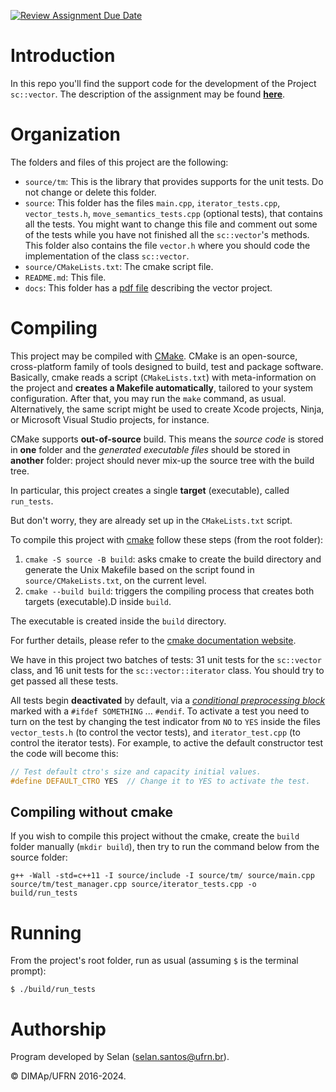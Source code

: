 [![Review Assignment Due Date](https://classroom.github.com/assets/deadline-readme-button-24ddc0f5d75046c5622901739e7c5dd533143b0c8e959d652212380cedb1ea36.svg)](https://classroom.github.com/a/2bcNF-Ev)
# Introduction

In this repo you'll find the support code for the development of the Project `sc::vector`.
The description of the assignment may be found [**here**](docs/projeto_TAD_vector.pdf).

# Organization

The folders and files of this project are the following:

- `source/tm`: This is the library that provides supports for the unit tests. Do not change or delete this folder.
- `source`: This folder has the files `main.cpp`, `iterator_tests.cpp`, `vector_tests.h`, `move_semantics_tests.cpp` (optional tests), that contains all the tests. You might want to change this file and comment out some of the tests while you have not finished all the `sc::vector`'s methods. This folder also contains the file `vector.h` where you should code the implementation of the class `sc::vector`.
- `source/CMakeLists.txt`: The cmake script file.
- `README.md`: This file.
- `docs`: This folder has a [pdf file](docs/projeto_TAD_vector.pdf) describing the vector project.

# Compiling

This project may be compiled with [CMake](https://cmake.org). CMake is an open-source, cross-platform family of tools designed to build, test and package software. Basically, cmake reads a script (`CMakeLists.txt`) with meta-information on the project and **creates a Makefile automatically**, tailored to your system configuration.
After that, you may run the `make` command, as usual.
Alternatively, the same script might be used to create Xcode projects, Ninja, or Microsoft Visual Studio projects, for instance.

CMake supports **out-of-source** build. This means the _source code_ is stored in **one** folder and the _generated executable files_ should be stored in **another** folder: project should never mix-up the source tree with the build tree.

In particular, this project creates a single **target** (executable), called `run_tests`.

But don't worry, they are already set up in the `CMakeLists.txt` script.

To compile this project with [cmake](https://cmake.org) follow these steps (from the root folder):

1. `cmake -S source -B build`: asks cmake to create the build directory and generate the Unix Makefile based on the script found in `source/CMakeLists.txt`, on the current level.
2. `cmake --build build`: triggers the compiling process that creates both targets (executable).D inside `build`.

The executable is created inside the `build` directory.

For further details, please refer to the [cmake documentation website](https://cmake.org/cmake/help/v3.14/manual/cmake.1.html).

We have in this project two batches of tests: 31 unit tests for the `sc::vector` class, and 16 unit tests for the `sc::vector::iterator` class. You should try to get passed all these tests.

All tests begin **deactivated** by default, via a [_conditional preprocessing block_](https://en.cppreference.com/w/cpp/preprocessor/conditional) marked with a `#ifdef SOMETHING` ... `#endif`.
To activate a test you need to turn on the test by changing the test indicator from `NO` to `YES` inside the files `vector_tests.h` (to control the vector tests), and `iterator_test.cpp` (to control the iterator tests).
For example, to active the default constructor test the code will become this:

```c++
// Test default ctro's size and capacity initial values.
#define DEFAULT_CTRO YES  // Change it to YES to activate the test.
```

## Compiling without cmake

If you wish to compile this project without the cmake, create the `build` folder manually (`mkdir build`), then try to run the command below from the source folder:

```
g++ -Wall -std=c++11 -I source/include -I source/tm/ source/main.cpp source/tm/test_manager.cpp source/iterator_tests.cpp -o build/run_tests
```

# Running

From the project's root folder, run as usual (assuming `$` is the terminal prompt):

```
$ ./build/run_tests
```

# Authorship

Program developed by Selan (<selan.santos@ufrn.br>).

&copy; DIMAp/UFRN 2016-2024.
